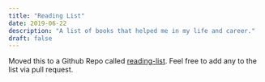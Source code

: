 ```yaml
---
title: "Reading List"
date: 2019-06-22
description: "A list of books that helped me in my life and career."
draft: false
---
```


Moved this to a Github Repo called [reading-list](https://github.com/kaikeru/dev-reading-list). Feel free to add any to the list via pull request.
